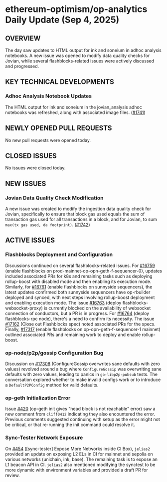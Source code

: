 # ethereum-optimism/op-analytics Daily Update (Sep 4, 2025)
## OVERVIEW 
The day saw updates to HTML output for ink and soneium in adhoc analysis notebooks. A new issue was opened to modify data quality checks for Jovian, while several flashblocks-related issues were actively discussed and progressed.

## KEY TECHNICAL DEVELOPMENTS

### Adhoc Analysis Notebook Updates
The HTML output for ink and soneium in the jovian_analysis adhoc notebooks was refreshed, along with associated image files. ([#1741](https://github.com/ethereum-optimism/op-analytics/pull/1741))

## NEWLY OPENED PULL REQUESTS
No new pull requests were opened today.

## CLOSED ISSUES
No issues were closed today.

## NEW ISSUES

### Jovian Data Quality Check Modification
A new issue was created to modify the ingestion data quality check for Jovian, specifically to ensure that block gas used equals the sum of transaction gas used for all transactions in a block, and for Jovian, to sum `max(tx gas used, da footprint)`. ([#1742](https://github.com/ethereum-optimism/op-analytics/issues/1742))

## ACTIVE ISSUES

### Flashblocks Deployment and Configuration
Discussions continued on several flashblocks-related issues. For [#16759](https://github.com/ethereum-optimism/op-analytics/issues/16759) (enable flashblocks on prod-mainnet-op-opn-geth-f-sequencer-0), updates included associated PRs for k8s and remaining tasks such as deploying rollup-boost with disabled mode and then enabling its execution mode. Similarly, for [#16761](https://github.com/ethereum-optimism/op-analytics/issues/16761) (enable flashblocks on sunnyside sequencers), the latest updates confirmed both sunnyside sequencers have op-rbuilder deployed and synced, with next steps involving rollup-boost deployment and enabling execution mode. The issue [#16763](https://github.com/ethereum-optimism/op-analytics/issues/16763) (deploy flashblocks-websocket-proxy) is currently blocked on the availability of websocket connection of conductors, but a PR is in progress. For [#16764](https://github.com/ethereum-optimism/op-analytics/issues/16764) (deploy flashblocks-rpc node), there's a need to confirm its necessity. The issue [#17162](https://github.com/ethereum-optimism/op-analytics/issues/17162) (Close out Flashblocks spec) noted associated PRs for the specs. Finally, [#17317](https://github.com/ethereum-optimism/op-analytics/issues/17317) (enable flashblocks on op-opn-geth-f-sequencer-1 mainnet) outlined associated PRs and remaining work to deploy and enable rollup-boost.

### op-node/p2p/gossip Configuration Bug
Discussion on [#17308](https://github.com/ethereum-optimism/op-analytics/issues/17308) (ConfigureGossip overwrites sane defaults with zero values) revolved around a bug where `ConfigureGossip` was overwriting sane defaults with zero values, leading to panics in `go-libp2p-pubsub` tests. The conversation explored whether to make invalid configs work or to introduce a `DefaultP2PConfig` method for valid defaults.

### op-geth Initialization Error
Issue [#420](https://github.com/ethereum-optimism/op-analytics/issues/420) (op-geth init gives "head block is not reachable" error) saw a new comment from `cliff0412` indicating they also encountered the error. Previous comments suggested continuing with setup as the error might not be critical, or that re-running the init command could resolve it.

### Sync-Tester Network Exposure
On [#454](https://github.com/ethereum-optimism/op-analytics/issues/454) ([sync-tester] Expose More Networks inside CI Box), `jelias2` provided an update on exposing L2 ELs in CI for mainnet and sepolia on various networks (unichain, ink, base). The remaining task is to expose an L1 beacon API in CI. `jelias2` also mentioned modifying the synctest to be more dynamic with environment variables and provided a draft PR for review.